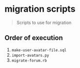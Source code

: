 # migration scripts
> Scripts to use for migration

## Order of execution
1. `make-user-avatar-file.sql`
1. `import-avatars.py`
1. `migrate-forum.rb`
